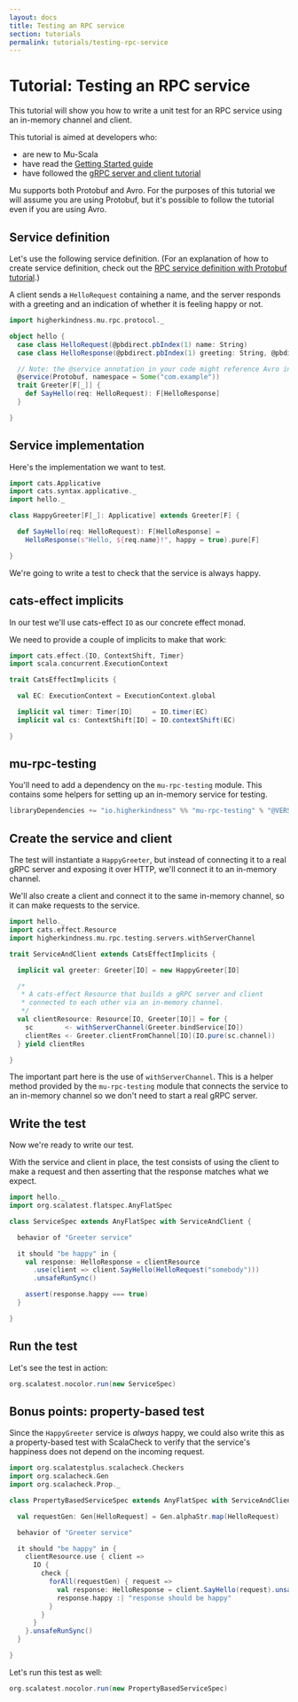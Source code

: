 ```yaml
---
layout: docs
title: Testing an RPC service
section: tutorials
permalink: tutorials/testing-rpc-service
---
```


# Tutorial: Testing an RPC service

This tutorial will show you how to write a unit test for an RPC service using an
in-memory channel and client.

This tutorial is aimed at developers who:

* are new to Mu-Scala
* have read the [Getting Started guide](../getting-started)
* have followed the [gRPC server and client tutorial](grpc-server-client)

Mu supports both Protobuf and Avro. For the purposes of this tutorial we will
assume you are using Protobuf, but it's possible to follow the tutorial even if
you are using Avro.

## Service definition

Let's use the following service definition. (For an explanation of how to create
service definition, check out the [RPC service definition with Protobuf tutorial](service-definition/protobuf).)

A client sends a `HelloRequest` containing a name, and the server responds with
a greeting and an indication of whether it is feeling happy or not.

```scala mdoc:silent
import higherkindness.mu.rpc.protocol._

object hello {
  case class HelloRequest(@pbdirect.pbIndex(1) name: String)
  case class HelloResponse(@pbdirect.pbIndex(1) greeting: String, @pbdirect.pbIndex(2) happy: Boolean)

  // Note: the @service annotation in your code might reference Avro instead of Protobuf
  @service(Protobuf, namespace = Some("com.example"))
  trait Greeter[F[_]] {
    def SayHello(req: HelloRequest): F[HelloResponse]
  }

}
```

## Service implementation

Here's the implementation we want to test.

```scala mdoc:silent
import cats.Applicative
import cats.syntax.applicative._
import hello._

class HappyGreeter[F[_]: Applicative] extends Greeter[F] {

  def SayHello(req: HelloRequest): F[HelloResponse] =
    HelloResponse(s"Hello, ${req.name}!", happy = true).pure[F]

}
```

We're going to write a test to check that the service is always happy.

## cats-effect implicits

In our test we'll use cats-effect `IO` as our concrete effect monad.

We need to provide a couple of implicits to make that work:

```scala mdoc:silent
import cats.effect.{IO, ContextShift, Timer}
import scala.concurrent.ExecutionContext

trait CatsEffectImplicits {

  val EC: ExecutionContext = ExecutionContext.global

  implicit val timer: Timer[IO]     = IO.timer(EC)
  implicit val cs: ContextShift[IO] = IO.contextShift(EC)

}
```

## mu-rpc-testing

You'll need to add a dependency on the `mu-rpc-testing` module. This contains
some helpers for setting up an in-memory service for testing.

```sbt
libraryDependencies += "io.higherkindness" %% "mu-rpc-testing" % "@VERSION@" % Test
```

## Create the service and client

The test will instantiate a `HappyGreeter`, but instead of connecting it to a
real gRPC server and exposing it over HTTP, we'll connect it to an in-memory
channel.

We'll also create a client and connect it to the same in-memory channel, so it
can make requests to the service.

```scala mdoc:silent
import hello._
import cats.effect.Resource
import higherkindness.mu.rpc.testing.servers.withServerChannel

trait ServiceAndClient extends CatsEffectImplicits {

  implicit val greeter: Greeter[IO] = new HappyGreeter[IO]

  /*
   * A cats-effect Resource that builds a gRPC server and client
   * connected to each other via an in-memory channel.
   */
  val clientResource: Resource[IO, Greeter[IO]] = for {
    sc        <- withServerChannel(Greeter.bindService[IO])
    clientRes <- Greeter.clientFromChannel[IO](IO.pure(sc.channel))
  } yield clientRes

}
```

The important part here is the use of `withServerChannel`. This is a helper method
provided by the `mu-rpc-testing` module that connects the service to an
in-memory channel so we don't need to start a real gRPC server.

## Write the test

Now we're ready to write our test.

With the service and client in place, the test consists of using the client to
make a request and then asserting that the response matches what we expect.

```scala mdoc:silent
import hello._
import org.scalatest.flatspec.AnyFlatSpec

class ServiceSpec extends AnyFlatSpec with ServiceAndClient {

  behavior of "Greeter service"

  it should "be happy" in {
    val response: HelloResponse = clientResource
      .use(client => client.SayHello(HelloRequest("somebody")))
      .unsafeRunSync()

    assert(response.happy === true)
  }

}
```

## Run the test

Let's see the test in action:

```scala mdoc
org.scalatest.nocolor.run(new ServiceSpec)
```

## Bonus points: property-based test

Since the `HappyGreeter` service is *always* happy, we could also write this as
a property-based test with ScalaCheck to verify that the service's happiness
does not depend on the incoming request.

```scala mdoc:silent
import org.scalatestplus.scalacheck.Checkers
import org.scalacheck.Gen
import org.scalacheck.Prop._

class PropertyBasedServiceSpec extends AnyFlatSpec with ServiceAndClient with Checkers {

  val requestGen: Gen[HelloRequest] = Gen.alphaStr.map(HelloRequest)

  behavior of "Greeter service"

  it should "be happy" in {
    clientResource.use { client =>
      IO {
        check {
          forAll(requestGen) { request =>
            val response: HelloResponse = client.SayHello(request).unsafeRunSync()
            response.happy :| "response should be happy"
          }
        }
      }
    }.unsafeRunSync()
  }

}
```

Let's run this test as well:

```scala
org.scalatest.nocolor.run(new PropertyBasedServiceSpec)
```
